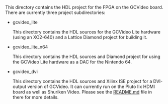 This directory contains the HDL project for the FPGA on the GCVideo
board. There are currently three project subdirectories:

* gcvideo_lite

    This directory contains the HDL sources for the GCVideo Lite
    hardware (using an XO2-640) and a Lattice Diamond project for
    building it.

* gcvideo_lite_n64

    This directory contains the HDL sources and Diamond project for
    using the GCVideo Lite hardware as a DAC for the Nintendo 64.

* gcvideo_dvi

    This directory contains the HDL sources and Xilinx ISE project for
    a DVI-output version of GCVideo. It can currently run on the Pluto
    IIx HDMI board as well as Shuriken Video.
    Please see the [README.md](gcvideo_dvi/README.md) file
    in there for more details.
